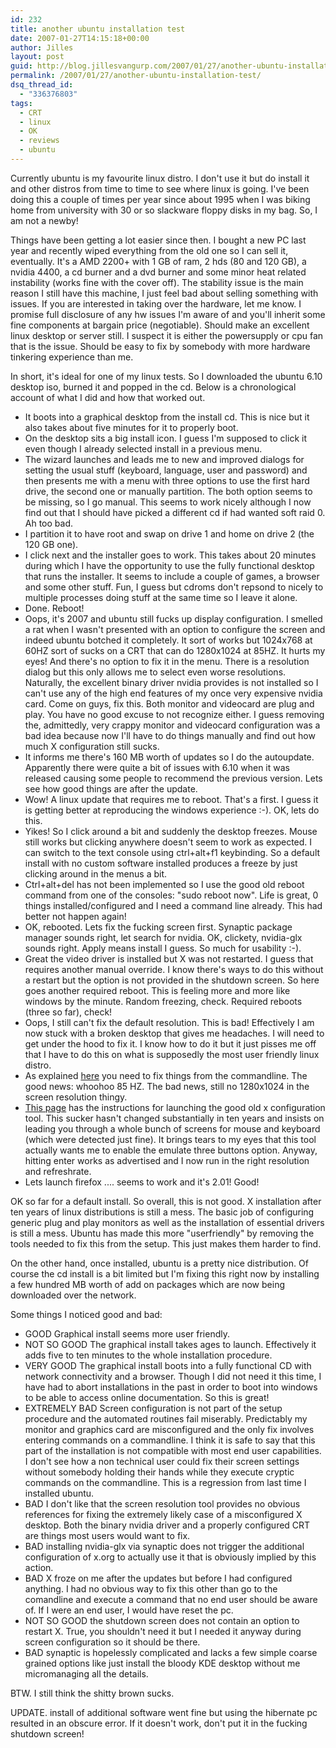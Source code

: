 ```yaml
---
id: 232
title: another ubuntu installation test
date: 2007-01-27T14:15:18+00:00
author: Jilles
layout: post
guid: http://blog.jillesvangurp.com/2007/01/27/another-ubuntu-installation-test/
permalink: /2007/01/27/another-ubuntu-installation-test/
dsq_thread_id:
  - "336376803"
tags:
  - CRT
  - linux
  - OK
  - reviews
  - ubuntu
---
```

Currently ubuntu is my favourite linux distro. I don't use it but do install it and other distros from time to time to see where linux is going. I've been doing this a couple of times per year since about 1995 when I was biking home from university with 30 or so slackware floppy disks in my bag. So, I am not a newby!

Things have been getting a lot easier since then. I bought a new PC last year and recently wiped everything from the old one so I can sell it, eventually. It's a AMD 2200+ with 1 GB of ram, 2 hds (80 and 120 GB), a nvidia 4400, a cd burner and a dvd burner and some minor heat related instability (works fine with the cover off). The stability issue is the main reason I still have this machine, I just feel bad about selling something with issues. If you are interested in taking over the hardware, let me know. I promise full disclosure of any hw issues I'm aware of and you'll inherit some fine components at bargain price (negotiable). Should make an excellent linux desktop or server still. I suspect it is either the powersupply or cpu fan that is the issue. Should be easy to fix by somebody with more hardware tinkering experience than me.

In short, it's ideal for one of my linux tests. So I downloaded the ubuntu 6.10 desktop iso, burned it and popped in the cd. Below is a chronological account of what I did and how that worked out.
<ul>
	<li>It boots into a graphical desktop from the install cd. This is nice but it also takes about five minutes for it to properly boot.</li>
	<li> On the desktop sits a big install icon. I guess I'm supposed to click it even though I already selected install in a previous menu.</li>
	<li>The wizard launches and leads me to new and improved dialogs for setting the usual stuff (keyboard, language, user and password) and then presents me with a menu with three options to use the first hard drive, the second one or manually partition. The both option seems to be missing, so I go manual. This seems to work nicely although I now find out that I should have picked a different cd if had wanted soft raid 0. Ah too bad.</li>
	<li>I partition it to have root and swap on drive 1 and home on drive 2 (the 120 GB one).</li>
	<li>I click next and the installer goes to work. This takes about 20 minutes during which I have the opportunity to use the fully functional desktop that runs the installer. It seems to include a couple of games, a browser and some other stuff. Fun, I guess but cdroms don't repsond to nicely to multiple processes doing stuff at the same time so I leave it alone.</li>
	<li>Done. Reboot!</li>
	<li>Oops, it's 2007 and ubuntu still fucks up display configuration. I smelled a rat when I wasn't presented with an option to configure the screen and indeed ubuntu botched it completely. It sort of works but 1024x768 at 60HZ sort of sucks on a CRT that can do 1280x1024 at 85HZ. It hurts my eyes! And there's no option to fix it in the menu. There is a resolution dialog but this only allows me to select even worse resolutions. Naturally, the excellent binary driver nvidia provides is not installed so I can't use any of the high end features of my once very expensive nvidia card. Come on guys, fix this. Both monitor and videocard are plug and play. You have no good excuse to not recognize either. I guess removing the, admittedly, very crappy monitor and videocard configuration was a bad idea because now I'll have to do things manually and find out how much X configuration still sucks.</li>
	<li>It informs me there's 160 MB worth of updates so I do the autoupdate. Apparently there were quite a bit of issues with 6.10 when it was released causing some people to recommend the previous version. Lets see how good things are after the update.</li>
	<li>Wow! A linux update that requires me to reboot. That's a first. I guess it is getting better at reproducing the windows experience :-).  OK, lets do this.</li>
	<li>Yikes! So I click around a bit and suddenly the desktop freezes. Mouse still works but clicking anywhere doesn't seem to work as expected. I can switch to the text console using ctrl+alt+f1 keybinding. So a default install with no custom software installed produces a freeze by just clicking around in the menus a bit.</li>
	<li>Ctrl+alt+del has not been implemented so I use the good old reboot command from one of the consoles: "sudo reboot now". Life is great, 0 things installed/configured and I need a command line already. This had better not happen again!</li>
	<li>OK, rebooted. Lets fix the fucking screen first. Synaptic package manager sounds right, let search for nvidia. OK, clickety, nvidia-glx sounds right. Apply means install I guess. So much for usability :-).</li>
	<li>Great the video driver is installed but X was not restarted. I guess that requires another manual override. I know there's ways to do this without a restart but the option is not provided in the shutdown screen. So here goes another required reboot. This is feeling more and more like windows by the minute. Random freezing, check. Required reboots (three so far), check!</li>
	<li>Oops, I still can't fix the default resolution. This is bad! Effectively I am now stuck with a broken desktop that gives me headaches. I will need to get under the hood to fix it. I know how to do it but it just pisses me off that I have to do this on what is supposedly the most user friendly linux distro.</li>
	<li>As explained <a href="http://tuxicity.wordpress.com/2006/12/04/nvidia-on-ubuntu/">here</a> you need to fix things from the commandline. The good news: whoohoo 85 HZ. The bad news, still no 1280x1024 in the screen resolution thingy.</li>
	<li><a href="http://tuxicity.wordpress.com/2006/12/02/configure-your-resolution-in-ubuntu-and-debian/ ">This page</a> has the instructions for launching the good old x configuration tool. This sucker hasn't changed substantially in ten years and insists on leading you through a whole bunch of screens for mouse and keyboard (which were detected just fine). It brings tears to my eyes that this tool actually wants me to enable the emulate three buttons option. Anyway, hitting enter works as advertised and I now run in the right resolution and refreshrate.</li>
	<li>Lets launch firefox .... seems to work and it's 2.01! Good!</li>
</ul>
OK so far for a default install. So overall, this is not good. X installation after ten years of linux distributions is still a mess. The basic job of configuring generic plug and play monitors as well as the installation of essential drivers is still a mess. Ubuntu has made this more "userfriendly" by removing the tools needed to fix this from the setup. This just makes them harder to find.

On the other hand, once installed, ubuntu is a pretty nice distribution. Of course the cd install is a bit limited but I'm fixing this right now by installing a few hundred MB worth of add on packages which are now being downloaded over the network.

Some things I noticed good and bad:
<ul>
	<li>GOOD Graphical install seems more user friendly.</li>
	<li>NOT SO GOOD The graphical install takes ages to launch. Effectively it adds five to ten minutes to the whole installation procedure.</li>
	<li>VERY GOOD The graphical install boots into a fully functional CD with network connectivity and a browser. Though I did not need it this time, I have had to abort installations in the past in order to boot into windows to be able to access online documentation. So this is great!</li>
	<li>EXTREMELY BAD Screen configuration is not part of the setup procedure and the automated routines fail miserably. Predictably my monitor and graphics card are misconfigured and the only fix involves entering commands on a commandline. I think it is safe to say that this part of the installation is not compatible with most end user capabilities. I don't see how a non technical user could fix their screen settings without somebody holding their hands while they execute cryptic commands on the commandline. This is a regression from last time I installed ubuntu.</li>
	<li>BAD I don't like that the screen resolution tool provides no obvious references for fixing the extremely likely case of a misconfigured X desktop. Both the binary nvidia driver and a properly configured CRT are things most users would want to fix.</li>
	<li>BAD installing nvidia-glx via synaptic does not trigger the additional configuration of x.org to actually use it that is obviously implied by this action.</li>
	<li> BAD X froze on me after the updates but before I had configured anything. I had no obvious way to fix this other than go to the comandline and execute a command that no end user should be aware of. If I were an end user, I would have reset the pc.</li>
	<li>NOT SO GOOD the shutdown screen does not contain an option to restart X. True, you shouldn't need it but I needed it anyway during screen configuration so it should be there.</li>
	<li>BAD synaptic is hopelessly complicated and lacks a few simple coarse grained options like just install the bloody KDE desktop without me micromanaging all the details.</li>
</ul>
BTW. I still think the shitty brown sucks.

UPDATE. install of additional software went fine but using the hibernate pc resulted in an obscure error. If it doesn't work, don't put it in the fucking shutdown screen!
